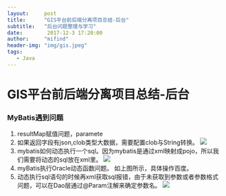```yaml
---
layout:     post
title:      "GIS平台前后端分离项目总结-后台"
subtitle:   "后台问题整理与学习"
date:        2017-12-3 17:20:00
author:     "mifind"
header-img: "img/gis.jpeg"
tags:
   - Java
---
```

# GIS平台前后端分离项目总结-后台

### MyBatis遇到问题
1. resultMap赋值问题，paramete
2. 如果返回字段有json,clob类型大数据，需要配置clob与String转换。
![](/img/gis_batis_1.png)
3. mybatis如何动态执行一个sql。因为mybatis是通过xml映射成pojo，所以我们需要将动态的sql放在xml里。
![](/img/gis_batis_2.png)
4. myBatis执行Oracle动态函数问题。 如上图所示，具体操作百度。
5. 动态执行sql语句的时候再xml获取sql报错，由于未获取到参数或者参数格式问题，可以在Dao层通过@Param注解来确定参数名。
![](/img/gis_batis_3.png)






